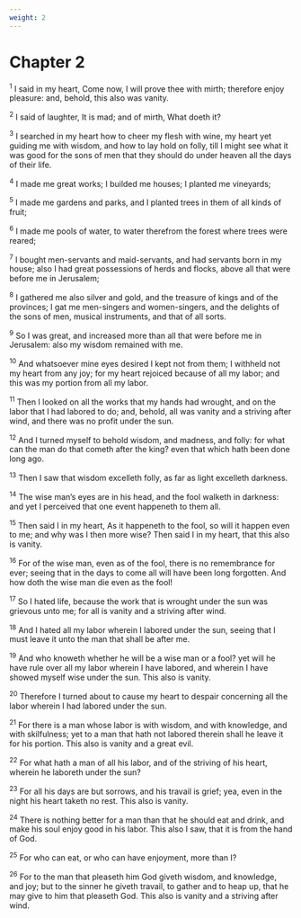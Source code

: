 ```yaml
---
weight: 2
---
```


# Chapter 2

<sup>1</sup> I said in my heart, Come now, I will prove thee with mirth; therefore enjoy pleasure: and, behold, this also was vanity. 

<sup>2</sup> I said of laughter, It is mad; and of mirth, What doeth it? 

<sup>3</sup> I searched in my heart how to cheer my flesh with wine, my heart yet guiding me with wisdom, and how to lay hold on folly, till I might see what it was good for the sons of men that they should do under heaven all the days of their life. 

<sup>4</sup> I made me great works; I builded me houses; I planted me vineyards; 

<sup>5</sup> I made me gardens and parks, and I planted trees in them of all kinds of fruit; 

<sup>6</sup> I made me pools of water, to water therefrom the forest where trees were reared; 

<sup>7</sup> I bought men-servants and maid-servants, and had servants born in my house; also I had great possessions of herds and flocks, above all that were before me in Jerusalem; 

<sup>8</sup> I gathered me also silver and gold, and the treasure of kings and of the provinces; I gat me men-singers and women-singers, and the delights of the sons of men, musical instruments, and that of all sorts. 

<sup>9</sup> So I was great, and increased more than all that were before me in Jerusalem: also my wisdom remained with me. 

<sup>10</sup> And whatsoever mine eyes desired I kept not from them; I withheld not my heart from any joy; for my heart rejoiced because of all my labor; and this was my portion from all my labor. 

<sup>11</sup> Then I looked on all the works that my hands had wrought, and on the labor that I had labored to do; and, behold, all was vanity and a striving after wind, and there was no profit under the sun. 

<sup>12</sup> And I turned myself to behold wisdom, and madness, and folly: for what can the man do that cometh after the king? even that which hath been done long ago. 

<sup>13</sup> Then I saw that wisdom excelleth folly, as far as light excelleth darkness. 

<sup>14</sup> The wise man’s eyes are in his head, and the fool walketh in darkness: and yet I perceived that one event happeneth to them all. 

<sup>15</sup> Then said I in my heart, As it happeneth to the fool, so will it happen even to me; and why was I then more wise? Then said I in my heart, that this also is vanity. 

<sup>16</sup> For of the wise man, even as of the fool, there is no remembrance for ever; seeing that in the days to come all will have been long forgotten. And how doth the wise man die even as the fool! 

<sup>17</sup> So I hated life, because the work that is wrought under the sun was grievous unto me; for all is vanity and a striving after wind. 

<sup>18</sup> And I hated all my labor wherein I labored under the sun, seeing that I must leave it unto the man that shall be after me. 

<sup>19</sup> And who knoweth whether he will be a wise man or a fool? yet will he have rule over all my labor wherein I have labored, and wherein I have showed myself wise under the sun. This also is vanity. 

<sup>20</sup> Therefore I turned about to cause my heart to despair concerning all the labor wherein I had labored under the sun. 

<sup>21</sup> For there is a man whose labor is with wisdom, and with knowledge, and with skilfulness; yet to a man that hath not labored therein shall he leave it for his portion. This also is vanity and a great evil. 

<sup>22</sup> For what hath a man of all his labor, and of the striving of his heart, wherein he laboreth under the sun? 

<sup>23</sup> For all his days are but sorrows, and his travail is grief; yea, even in the night his heart taketh no rest. This also is vanity. 

<sup>24</sup> There is nothing better for a man than that he should eat and drink, and make his soul enjoy good in his labor. This also I saw, that it is from the hand of God. 

<sup>25</sup> For who can eat, or who can have enjoyment, more than I? 

<sup>26</sup> For to the man that pleaseth him God giveth wisdom, and knowledge, and joy; but to the sinner he giveth travail, to gather and to heap up, that he may give to him that pleaseth God. This also is vanity and a striving after wind. 


